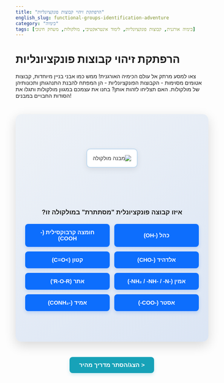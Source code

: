 ```yaml
---
title: "הרפתקת זיהוי קבוצות פונקציונליות"
english_slug: functional-groups-identification-adventure
category: "כימיה"
tags: [כימיה אורגנית, קבוצות פונקציונליות, לימוד אינטראקטיבי, מולקולות, משחק חינוכי]
---
```


# הרפתקת זיהוי קבוצות פונקציונליות

צאו למסע מרתק אל עולם הכימיה האורגנית! ממש כמו אבני בניין מיוחדות, קבוצות אטומים מסוימות - הקבוצות הפונקציונליות - הן המפתח להבנת התנהגותן ותכונותיהן של מולקולות. האם תצליחו לזהות אותן? בחנו את עצמכם במגוון מולקולות ותגלו את הסודות החבויים במבנים!

<div id="app-container">
    <div class="molecule-display">
        <img id="molecule-image" src="" alt="מבנה מולקולה" class="molecule-img">
        <div id="highlight-area" class="highlight-area">
             <span id="highlight-text"></span>
        </div>
    </div>
    <div class="controls">
        <p class="question-text">איזו קבוצה פונקציונלית "מסתתרת" במולקולה זו?</p>
        <div class="buttons-grid">
            <button class="group-button" data-group="כהל">כהל (-OH)</button>
            <button class="group-button" data-group="חומצה קרבוקסילית">חומצה קרבוקסילית (-COOH)</button>
            <button class="group-button" data-group="אלדהיד">אלדהיד (-CHO)</button>
            <button class="group-button" data-group="קטון">קטון (>C=O)</button>
            <button class="group-button" data-group="אמין">אמין (-NH₂ / -NH- / -N-)</button>
             <button class="group-button" data-group="אתר">אתר (R-O-R')</button>
             <button class="group-button" data-group="אסטר">אסטר (-COO-)</button>
             <button class="group-button" data-group="אמיד">אמיד (-CONH₂)</button>
        </div>
        <div id="feedback" class="feedback"></div>
        <button id="next-molecule" class="next-button" style="display: none;">המולקולה הבאה ></button>
    </div>
</div>

<style>
    @import url('https://fonts.googleapis.com/css2?family=Heebo:wght@400;700&display=swap');

    #app-container {
        font-family: 'Heebo', sans-serif;
        direction: rtl;
        text-align: center;
        padding: 25px;
        background: linear-gradient(145deg, #eef2f7, #dbe5f4); /* Soft gradient background */
        border-radius: 15px;
        box-shadow: 0 10px 30px rgba(0, 0, 0, 0.15);
        max-width: 800px;
        margin: 40px auto;
        display: flex;
        flex-direction: column;
        align-items: center;
        color: #333;
        overflow: hidden; /* Hide potential overflow from animations */
    }

    .molecule-display {
        margin-bottom: 25px;
        min-height: 180px; /* Reserve more space */
        position: relative; /* For highlighting */
        width: 100%;
        display: flex;
        justify-content: center;
        align-items: center;
    }

    .molecule-img {
        max-width: 95%;
        height: auto;
        border: 2px solid #c0d9ee; /* Softer border */
        border-radius: 10px;
        background-color: #ffffff;
        padding: 15px;
        box-shadow: 0 5px 15px rgba(0, 0, 0, 0.08);
        transition: opacity 0.6s ease-in-out; /* Fade in new images */
        opacity: 1; /* Default state */
    }

     .molecule-img.fade-out {
         opacity: 0;
     }


    .highlight-area {
        position: absolute;
        top: 0;
        left: 0;
        width: 100%;
        height: 100%;
        display: flex;
        align-items: center;
        justify-content: center;
        pointer-events: none; /* Allow clicks on image below */
        opacity: 0;
        transition: opacity 0.8s ease-in-out;
        z-index: 10; /* Above image */
    }

     .highlight-area.visible {
         opacity: 1;
     }

    #highlight-text {
        font-size: 1.6em; /* Larger highlight text */
        font-weight: bold;
        color: #0d6efd; /* Primary blue */
        background-color: rgba(255, 255, 255, 0.9); /* Semi-transparent background */
        padding: 8px 15px;
        border-radius: 8px;
        border: 2px solid #0d6efd;
        box-shadow: 0 0 15px rgba(13, 109, 253, 0.5); /* Glow effect */
        animation: pulse-glow 1.5s infinite alternate; /* Subtle animation */
    }

     @keyframes pulse-glow {
         0% { box-shadow: 0 0 15px rgba(13, 109, 253, 0.5), 0 0 5px rgba(13, 109, 253, 0.3); }
         100% { box-shadow: 0 0 20px rgba(13, 109, 253, 0.8), 0 0 8px rgba(13, 109, 253, 0.5); }
     }


    .controls {
        width: 100%;
        text-align: center;
    }

    .question-text {
        margin-bottom: 20px;
        font-size: 1.2em;
        color: #1a1a1a; /* Darker text */
        font-weight: bold;
    }

    .buttons-grid {
        display: grid;
        grid-template-columns: repeat(auto-fit, minmax(160px, 1fr)); /* Adjust min width */
        gap: 12px; /* Slightly larger gap */
        margin-bottom: 25px;
    }

    .group-button {
        padding: 14px 18px; /* More padding */
        border: none;
        border-radius: 8px; /* More rounded */
        cursor: pointer;
        font-size: 1.05em; /* Slightly larger font */
        font-weight: bold;
        transition: background-color 0.3s ease, transform 0.1s ease, box-shadow 0.3s ease;
        background-color: #0d6efd; /* Primary blue */
        color: white;
        box-shadow: 0 4px 10px rgba(13, 109, 253, 0.2);
        will-change: transform, background-color, box-shadow; /* Performance hint */
    }

    .group-button:hover:not(:disabled) {
        background-color: #0b5ed7; /* Darker blue */
        transform: translateY(-3px); /* More pronounced lift */
        box-shadow: 0 6px 15px rgba(13, 109, 253, 0.3);
    }

    .group-button:active:not(:disabled) {
        background-color: #0a58ca; /* Even darker */
        transform: translateY(0);
        box-shadow: 0 2px 5px rgba(13, 109, 253, 0.2);
    }

    .group-button:disabled {
        opacity: 0.6;
        cursor: not-allowed;
        box-shadow: none;
    }

    .group-button.correct {
        background-color: #28a745; /* Green */
        box-shadow: 0 4px 10px rgba(40, 167, 69, 0.3);
        animation: pulse-green 0.6s ease;
    }

    .group-button.wrong {
        background-color: #dc3545; /* Red */
        box-shadow: 0 4px 10px rgba(220, 53, 69, 0.3);
        animation: shake 0.4s ease;
    }

    @keyframes pulse-green {
        0% { transform: scale(1); box-shadow: 0 4px 10px rgba(40, 167, 69, 0.3); }
        50% { transform: scale(1.03); box-shadow: 0 6px 15px rgba(40, 167, 69, 0.4); }
        100% { transform: scale(1); box-shadow: 0 4px 10px rgba(40, 167, 69, 0.3); }
    }

     @keyframes shake {
        0%, 100% { transform: translateX(0); }
        20%, 60% { transform: translateX(-6px); }
        40%, 80% { transform: translateX(6px); }
     }


    .feedback {
        margin-top: 20px;
        min-height: 1.8em; /* Reserve more space */
        font-size: 1.2em; /* Larger font */
        font-weight: bold;
        color: #333;
        opacity: 0; /* Start hidden for animation */
        transition: opacity 0.5s ease-in-out;
    }

    .feedback.visible {
        opacity: 1;
    }

    .feedback.correct {
        color: #28a745; /* Green */
    }

    .feedback.wrong {
        color: #dc3545; /* Red */
    }

    .next-button {
        margin-top: 25px; /* More space */
        padding: 12px 30px; /* Larger padding */
        font-size: 1.1em;
        font-weight: bold;
        background-color: #6c757d; /* Grey */
        color: white;
        border: none;
        border-radius: 8px;
        cursor: pointer;
        transition: background-color 0.3s ease, transform 0.1s ease, box-shadow 0.3s ease;
        box-shadow: 0 4px 10px rgba(108, 117, 125, 0.2);
        will-change: transform, background-color, box-shadow;
    }

    .next-button:hover {
        background-color: #5a6268;
         transform: translateY(-2px);
         box-shadow: 0 6px 15px rgba(108, 117, 125, 0.3);
    }

    .next-button:active {
        background-color: #545b62;
         transform: translateY(0);
         box-shadow: 0 2px 5px rgba(108, 117, 125, 0.2);
    }


     #show-explanation {
        display: block;
        margin: 40px auto 20px auto; /* Adjust margin */
        padding: 12px 25px;
        font-size: 1.1em;
        font-weight: bold;
        background-color: #17a2b8; /* Teal */
        color: white;
        border: none;
        border-radius: 8px;
        cursor: pointer;
        transition: background-color 0.3s ease, transform 0.1s ease, box-shadow 0.3s ease;
        box-shadow: 0 4px 10px rgba(23, 162, 184, 0.2);
         will-change: transform, background-color, box-shadow;
    }

    #show-explanation:hover {
        background-color: #138496;
         transform: translateY(-2px);
         box-shadow: 0 6px 15px rgba(23, 162, 184, 0.3);
    }
     #show-explanation:active {
        background-color: #117a8b;
         transform: translateY(0);
         box-shadow: 0 2px 5px rgba(23, 162, 184, 0.2);
    }

    #explanation {
        display: none;
        margin-top: 20px;
        padding: 25px; /* More padding */
        background-color: #e9ecef; /* Light grey */
        border-radius: 10px;
        text-align: right;
        line-height: 1.7; /* Improve readability */
        box-shadow: inset 0 2px 10px rgba(0, 0, 0, 0.05); /* Subtle inner shadow */
    }

    #explanation h2 {
        color: #1a1a1a;
        margin-bottom: 20px;
        text-align: center;
        font-size: 1.8em;
        border-bottom: 2px solid #adb5bd; /* Separator line */
        padding-bottom: 10px;
    }

    #explanation p {
        margin-bottom: 18px;
        font-size: 1.05em;
    }

    #explanation strong {
        color: #0056b3;
         font-weight: bold;
    }

     #explanation ul {
         list-style-type: none; /* Remove default list style */
         padding: 0;
         margin-top: 15px;
     }

     #explanation li {
         margin-bottom: 12px;
         padding-right: 15px;
         position: relative; /* For custom bullet */
         text-indent: -15px; /* Align text */
     }

     #explanation li::before {
         content: '•'; /* Custom bullet point */
         color: #007bff; /* Blue bullet */
         font-weight: bold;
         display: inline-block;
         width: 15px;
         margin-right: 5px;
         text-indent: 0;
     }

</style>

<button id="show-explanation">הצג/הסתר מדריך מהיר ></button>

<div id="explanation">
    <h2>פיענוח קבוצות פונקציונליות: המדריך</h2>
    <p>ברוכים הבאים למסע אל לב המולקולות! כל מולקולה אורגנית מורכבת משלד פחמני, אך הקבוצות הפונקציונליות הן אלו שמקנות לה את אופייה הייחודי ואת יכולותיה להגיב.</p>
    <p>הבנתן חיונית לכל מי שמגלה עניין בכימיה אורגנית. הנה מבט מהיר על כמה מהקבוצות שתפגשו:</p>
    <ul>
        <li><strong>כהל (-OH):</strong> קבוצת הידרוקסיל. מולקולות כמו אתנול (הכהל במשקאות) מכילות אותה. מקנה למולקולה תכונות קוטביות ויכולת ליצור קשרי מימן.</li>
        <li><strong>חומצה קרבוקסילית (-COOH):</strong> קבוצת קרבוקסיל, שהיא שילוב של קבוצת קרבוניל (C=O) והידרוקסיל (OH). אלו חומצות חלשות יחסית, כמו חומצה אצטית (חומץ).</li>
        <li><strong>אלדהיד (-CHO):</strong> מכיל קבוצת קרבוניל (C=O) שקשורה לפחמן אחד ולמימן. תמיד נמצא בקצה שרשרת הפחמנים. לדוגמה: פורמאלדהיד.</li>
        <li><strong>קטון (>C=O):</strong> מכיל קבוצת קרבוניל (C=O) שקשורה לשני אטומי פחמן. נמצא בתוך שרשרת הפחמנים, כמו אצטון (מסיר לק).</li>
        <li><strong>אמין (-NH₂, -NH-, או -N-):</strong> מכיל אטום חנקן הקשור לפחמנים ו/או מימנים. אלו בסיסים אורגניים, כמו בסיסים הנמצאים בדנ"א.</li>
        <li><strong>אתר (R-O-R'):</strong> אטום חמצן המקשר בין שתי שרשרות פחמניות (או טבעות). לדוגמה: אתר דיאתילי.</li>
         <li><strong>אסטר (-COO-):</strong> נוצר מתגובה של חומצה קרבוקסילית וכהל. מכיל קבוצת קרבוניל הקשורה לאטום חמצן שמחובר לשרשרת פחמנית נוספת. רבים מהאסטרים בעלי ריחות פירותיים.</li>
         <li><strong>אמיד (-CONH₂):</strong> מכיל קבוצת קרבוניל הקשורה לאטום חנקן. המקשרים החשובים בחלבונים (קשר פפטידי) הם למעשה קשרי אמיד.</li>
    </ul>
    <p>התנסו במשחק, חפשו את הקבוצות הללו ותהפכו למומחים בזיהוי מבנים!</p>
</div>

<script>
    document.addEventListener('DOMContentLoaded', () => {
        const moleculeImage = document.getElementById('molecule-image');
        const highlightArea = document.getElementById('highlight-area');
        const highlightTextSpan = document.getElementById('highlight-text');
        const groupButtons = document.querySelectorAll('.group-button');
        const feedbackDiv = document.getElementById('feedback');
        const nextButton = document.getElementById('next-molecule');
        const showExplanationButton = document.getElementById('show-explanation');
        const explanationDiv = document.getElementById('explanation');

        // Array of molecule data with better placeholder descriptions and highlight text
        // In a real app, images would show actual structures, and highlightData might contain coordinates
        const molecules = [
            { img: 'https://via.placeholder.com/350x180?text=Ethanol%20(Alcohol)', correctGroup: 'כהל', highlightText: '-OH' },
            { img: 'https://via.placeholder.com/350x180?text=Ethanoic+Acid%20(Carboxylic%20Acid)', correctGroup: 'חומצה קרבוקסילית', highlightText: '-COOH' },
            { img: 'https://via.placeholder.com/350x180?text=Propanal%20(Aldehyde)', correctGroup: 'אלדהיד', highlightText: '-CHO' },
            { img: 'https://via.placeholder.com/350x180?text=Propanone%20(Ketone)', correctGroup: 'קטון', highlightText: '>C=O' },
            { img: 'https://via.placeholder.com/350x180?text=Ethylamine%20(Amine)', correctGroup: 'אמין', highlightText: '-NH₂' },
            { img: 'https://via.placeholder.com/350x180?text=Diethyl+Ether%20(Ether)', correctGroup: 'אתר', highlightText: 'R-O-R\'' },
            { img: 'https://via.placeholder.com/350x180?text=Methyl+Acetate%20(Ester)', correctGroup: 'אסטר', highlightText: '-COO-' },
            { img: 'https://via.placeholder.com/350x180?text=Acetamide%20(Amide)', correctGroup: 'אמיד', highlightText: '-CONH₂' },
             { img: 'https://via.placeholder.com/350x180?text=Butan-1-ol%20(Alcohol)', correctGroup: 'כהל', highlightText: '-OH' },
             { img: 'https://via.placeholder.com/350x180?text=Butanoic+Acid%20(Carboxylic%20Acid)', correctGroup: 'חומצה קרבוקסילית', highlightText: '-COOH' },
             { img: 'https://via.placeholder.com/350x180?text=Butanone%20(Ketone)', correctGroup: 'קטון', highlightText: '>C=O' },
              { img: 'https://via.placeholder.com/350x180?text=Hexanal%20(Aldehyde)', correctGroup: 'אלדהיד', highlightText: '-CHO' },

        ];

        let currentMoleculeIndex = 0;
        let shuffledMolecules = [];

        function shuffleArray(array) {
            for (let i = array.length - 1; i > 0; i--) {
                const j = Math.floor(Math.random() * (i + 1));
                [array[i], array[j]] = [array[j], array[i]]; // Swap elements
            }
            return array;
        }

        function startGame() {
             shuffledMolecules = shuffleArray([...molecules]); // Shuffle a copy
             currentMoleculeIndex = 0;
             loadMolecule(currentMoleculeIndex);
        }


        function loadMolecule(index) {
            // Add fade-out class for animation
            moleculeImage.classList.add('fade-out');

            // Wait for fade-out, then change source and fade in
            setTimeout(() => {
                if (index >= shuffledMolecules.length) {
                    // End of game
                    feedbackDiv.textContent = '!🎉 כל הכבוד! סיימת את כל המולקולות 🎉';
                    feedbackDiv.className = 'feedback correct visible'; // Keep feedback visible
                    moleculeImage.style.display = 'none'; // Hide image
                    highlightArea.classList.remove('visible');
                    highlightTextSpan.textContent = '';
                    groupButtons.forEach(button => {
                        button.classList.remove('correct', 'wrong');
                        button.disabled = true;
                    });
                    nextButton.style.display = 'none';
                    // Optionally, add a "Start Over" button
                    return;
                }

                currentMoleculeIndex = index;
                const molecule = shuffledMolecules[currentMoleculeIndex];

                moleculeImage.src = molecule.img;
                moleculeImage.alt = `מבנה מולקולה: ${molecule.correctGroup}`;
                moleculeImage.style.display = 'block'; // Ensure image is visible

                // Remove fade-out and trigger fade-in
                moleculeImage.classList.remove('fade-out');


                feedbackDiv.textContent = '';
                feedbackDiv.className = 'feedback'; // Reset classes
                feedbackDiv.classList.remove('visible'); // Hide feedback

                nextButton.style.display = 'none';
                highlightArea.classList.remove('visible');
                highlightTextSpan.textContent = '';


                groupButtons.forEach(button => {
                    button.disabled = false; // Re-enable buttons
                    button.classList.remove('correct', 'wrong'); // Remove previous feedback classes
                });
            }, 500); // Match CSS transition duration
        }

        function checkAnswer(selectedGroup, clickedButton) {
            // Disable all buttons immediately
            groupButtons.forEach(button => button.disabled = true);

            const correctMolecule = shuffledMolecules[currentMoleculeIndex];
            const correctGroup = correctMolecule.correctGroup;
            const highlightText = correctMolecule.highlightText;

            // Apply feedback class to the specific button clicked
            if (selectedGroup === correctGroup) {
                 clickedButton.classList.add('correct');
                 feedbackDiv.textContent = `מעולה! זיהית נכון! זוהי אכן קבוצת ${correctGroup}.`;
                 feedbackDiv.className = 'feedback correct visible';
                 highlightTextSpan.textContent = highlightText;
                 highlightArea.classList.add('visible'); // Show highlight
            } else {
                 clickedButton.classList.add('wrong');
                 feedbackDiv.textContent = `אופס... זוהי לא קבוצת ${selectedGroup}. נסה שוב או לחץ על 'המולקולה הבאה' לגלות את התשובה.`;
                 feedbackDiv.className = 'feedback wrong visible';
                 // Optionally show correct highlight after wrong answer, but simpler to just show it on correct. Sticking to showing only on correct guess.
            }

             // Always show the next button after the first attempt
            nextButton.style.display = 'block';
        }

        groupButtons.forEach(button => {
            button.addEventListener('click', () => {
                 if (!button.disabled) { // Ensure button is not already disabled
                    checkAnswer(button.getAttribute('data-group'), button);
                 }
            });
        });

        nextButton.addEventListener('click', () => {
             // If the user clicked 'Next' after a wrong answer, show the correct highlight briefly before loading next molecule
             const correctMolecule = shuffledMolecules[currentMoleculeIndex];
             const correctGroup = correctMolecule.correctGroup;

             // Check if the *correct* button was NOT selected
             const correctButtonWasClicked = document.querySelector('.group-button.correct');

             if (!correctButtonWasClicked) {
                 // User answered incorrectly, show the correct answer visually before moving on
                 feedbackDiv.textContent = `הקבוצה הנכונה הייתה: ${correctGroup}.`;
                 feedbackDiv.className = 'feedback visible'; // Neutral feedback state
                  highlightTextSpan.textContent = correctMolecule.highlightText;
                  highlightArea.classList.add('visible'); // Show correct highlight

                 // Wait a moment before loading the next molecule
                 setTimeout(() => {
                     loadMolecule(currentMoleculeIndex + 1);
                 }, 1500); // Show highlight for 1.5 seconds
             } else {
                  // User answered correctly, just load the next molecule
                  loadMolecule(currentMoleculeIndex + 1);
             }
        });

        showExplanationButton.addEventListener('click', () => {
            const isHidden = explanationDiv.style.display === 'none' || explanationDiv.style.display === '';
            if (isHidden) {
                 explanationDiv.style.display = 'block';
                 showExplanationButton.textContent = 'הסתר מדריך מהיר <';
            } else {
                 explanationDiv.style.display = 'none';
                 showExplanationButton.textContent = 'הצג/הסתר מדריך מהיר >';
            }
        });


        // Initial game start
        startGame();
    });
</script>